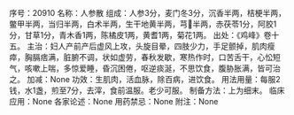 序号：20910
名称：人参散
组成：人参3分，麦门冬3分，沉香半两，桔梗半两，鳖甲半两，当归半两，白术半两，生干地黄半两，芎半两，赤茯苓1分，阿胶1分，甘草1分，青木香1两，陈橘皮1两，黄耆1两，菊花1两。
出处：《鸡峰》卷十五。
主治：妇人产前产后虚风上攻，头旋目晕，四肢少力，手足颤掉，肌肉瘦瘁，胸膈痞满，脏腑不调，状如虚劳，春秋发歇，寒热作时，口苦舌干，心忪短气，咳嗽上喘，多惊爱睡，昏沉困倦，呕逆痰涎，不思饮食，腹胁胀满，皆可治之。
加减：None
功效：生肌肉，活血脉，除百病，进饮食。
用法用量：每服2钱，水1盏，煎至7分，去滓，食前温服。老少可服。
制备方法：上为细末。
临床应用：None
各家论述：None
用药禁忌：None
附注：None

